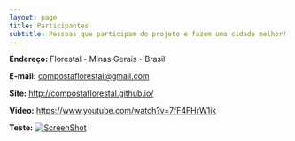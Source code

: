 ```yaml
---
layout: page
title: Participantes
subtitle: Pessoas que participam do projeto e fazem uma cidade melhor!
---
```


**Endereço:** Florestal - Minas Gerais - Brasil

**E-mail:** <compostaflorestal@gmail.com>

**Site:** <http://compostaflorestal.github.io/>

**Video:** <https://www.youtube.com/watch?v=7fF4FHrW1ik>


**Teste:** [![ScreenShot](https://raw.github.com/GabLeRoux/WebMole/master/ressources/WebMole_Youtube_Video.png)](http://youtu.be/vt5fpE0bzSY)
